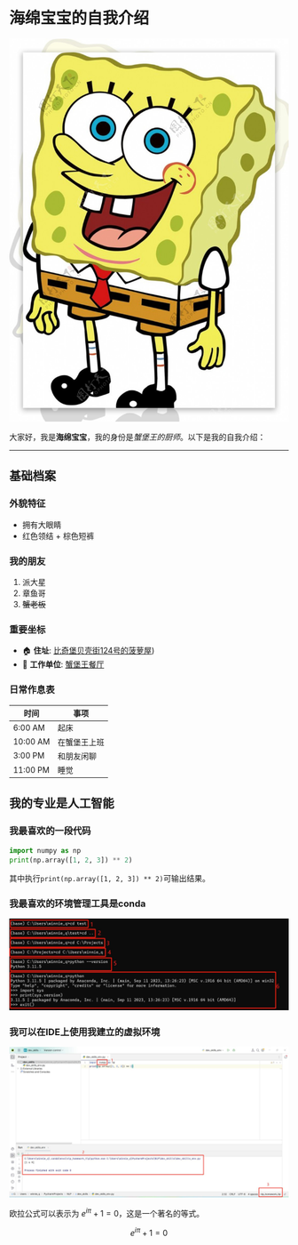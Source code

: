# 海绵宝宝的自我介绍

<img src="https://github.com/kilo666888/nlp/blob/main/image/39662765_1.jpg" alt="海绵宝宝形象">

大家好，我是**海绵宝宝**，我的身份是*蟹堡王的厨师*。以下是我的自我介绍：

---

## 基础档案 

### 外貌特征 
- 拥有大眼睛
- 红色领结 + 棕色短裤

### 我的朋友
1. 派大星
2. 章鱼哥
3. ~~蟹老板~~

### 重要坐标
- 🏠 **住址**: [比奇堡贝壳街124号的菠萝屋](https://baike.baidu.com/item/菠萝屋/7466458)) 
- 🏢 **工作单位**: [蟹堡王餐厅](https://baike.baidu.com/item/%E8%9F%B9%E5%A0%A1%E7%8E%8B/8043124)

### 日常作息表
| 时间       | 事项                  |
|------------|-----------------------|
| 6:00 AM    | 起床        |
| 10:00 AM   | 在蟹堡王上班          |
| 3:00 PM    | 和朋友闲聊    |
| 11:00 PM   | 睡觉          |



## 我的专业是人工智能
### 我最喜欢的一段代码

```python
import numpy as np
print(np.array([1, 2, 3]) ** 2)
```
其中执行`print(np.array([1, 2, 3]) ** 2)`可输出结果。

### 我最喜欢的环境管理工具是conda
<img src="https://raw.githubusercontent.com/Winnie-Qi/dev_skills/main/images/pic1.jpg" width="800" alt="截图一">

### 我可以在IDE上使用我建立的虚拟环境
<img src="https://raw.githubusercontent.com/Winnie-Qi/dev_skills/main/images/pic2.jpg" width="800" alt="截图二">

欧拉公式可以表示为 $e^{i\pi} + 1 = 0$，这是一个著名的等式。

$$
e^{i\pi} + 1 = 0
$$
